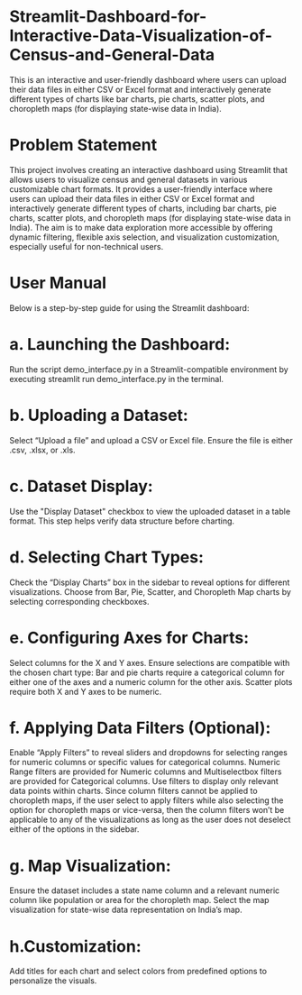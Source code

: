 # Streamlit-Dashboard-for-Interactive-Data-Visualization-of-Census-and-General-Data
This is an interactive and user-friendly dashboard where users can upload their data files in either CSV or Excel format and interactively generate different types of charts like bar charts, pie charts, scatter plots, and choropleth maps (for displaying state-wise data in India).

# Problem  Statement

This project involves creating an interactive dashboard using Streamlit that allows users to visualize census and general datasets in various customizable chart formats. It provides a user-friendly interface where users can upload their data files in either CSV or Excel format and interactively generate different types of charts, including bar charts, pie charts, scatter plots, and choropleth maps (for displaying state-wise data in India). The aim is to make data exploration more accessible by offering dynamic filtering, flexible axis selection, and visualization customization, especially useful for non-technical users.



# User Manual

Below is a step-by-step guide for using the Streamlit dashboard:

  # a. Launching the Dashboard: 
  Run the script demo_interface.py in a Streamlit-compatible environment by executing streamlit run demo_interface.py in the terminal. 
  
  # b. Uploading a Dataset:  
  Select “Upload a file” and upload a CSV or Excel file. Ensure the file is either .csv, .xlsx, or .xls.
    
  # c. Dataset Display:
  Use the "Display Dataset" checkbox to view the uploaded dataset in a table format. This step 	helps verify data structure before charting.
  
  
  # d. Selecting Chart Types: 
  Check the “Display Charts” box in the sidebar to reveal options for different visualizations. 
  Choose from Bar, Pie, Scatter, and Choropleth Map charts by selecting corresponding checkboxes.

  
  # e. Configuring Axes for Charts: 
  Select columns for the X and Y axes. Ensure selections are compatible with the chosen chart type:
  Bar and pie charts require a categorical column for either one of the axes and a  numeric column for the other axis.
  Scatter plots require both X and Y axes to be numeric.
  
  
  # f. Applying Data Filters (Optional): 
  Enable “Apply Filters” to reveal sliders and dropdowns for selecting ranges for numeric columns or specific values for categorical columns.
  Numeric Range filters are provided for Numeric columns and Multiselectbox filters are provided for Categorical columns.
  Use filters to display only relevant data points within charts.
  Since column filters cannot be applied to choropleth maps, if the user select to apply filters while also selecting the option for choropleth maps or vice-versa, then the column filters won’t be applicable to any of the visualizations as long as the user does not deselect either of the options in the sidebar.  
  
  
  # g. Map Visualization:
  Ensure the dataset includes a state name column and a relevant numeric column like population or area for the choropleth map.
  Select the map visualization for state-wise data representation on India’s map.
  
  # h.Customization:
  
  Add titles for each chart and select colors from predefined options to personalize the visuals.
  



